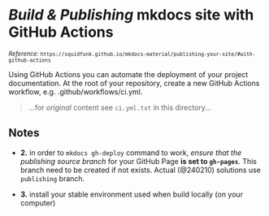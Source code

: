 
# *Build & Publishing* mkdocs site with GitHub Actions

<small>*Reference:* `https://squidfunk.github.io/mkdocs-material/publishing-your-site/#with-github-actions`</small>



Using GitHub Actions you can automate the deployment of your project documentation. At the root of your repository, create a new GitHub Actions workflow, e.g. .github/workflows/ci.yml.


>...for *original* content see `ci.yml.txt` in this directory...






## Notes

* **2.** in order to `mkdocs gh-deploy` command to work, *ensure that the publishing source branch* for your GitHub Page **is set to `gh-pages`**. This branch need to be created if not exists. Actual (@240210) solutions use `publishing` branch.

* **3.** install your stable environment used when build locally (on your computer)



